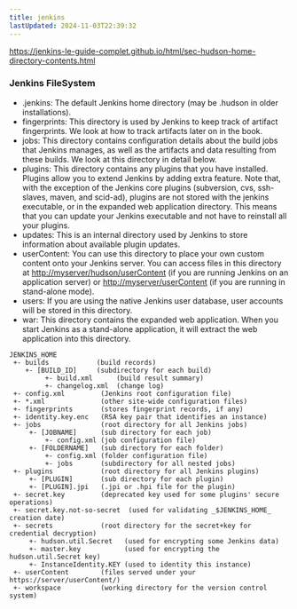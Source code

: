 ```yaml
---
title: jenkins
lastUpdated: 2024-11-03T22:39:32
---
```

<https://jenkins-le-guide-complet.github.io/html/sec-hudson-home-directory-contents.html>

### Jenkins FileSystem

- .jenkins:  The default Jenkins home directory (may be .hudson in older installations).
- fingerprints:  This directory is used by Jenkins to keep track of artifact fingerprints. We look at how to track artifacts later on in the book.
- jobs:  This directory contains configuration details about the build jobs that Jenkins manages, as well as the artifacts and data resulting from these builds. We look at this directory in detail below.
- plugins:  This directory contains any plugins that you have installed. Plugins allow you to extend Jenkins by adding extra feature. Note that, with the exception of the Jenkins core plugins (subversion, cvs, ssh-slaves, maven, and scid-ad), plugins are not stored with the jenkins executable, or in the expanded web application directory. This means that you can update your Jenkins executable and not have to reinstall all your plugins.
- updates:  This is an internal directory used by Jenkins to store information about available plugin updates.
- userContent:  You can use this directory to place your own custom content onto your Jenkins server. You can access files in this directory at <http://myserver/hudson/userContent> (if you are running Jenkins on an application server) or <http://myserver/userContent> (if you are running in stand-alone mode).
- users:  If you are using the native Jenkins user database, user accounts will be stored in this directory.
- war:  This directory contains the expanded web application. When you start Jenkins as a stand-alone application, it will extract the web application into this directory.

```
JENKINS_HOME
 +- builds            (build records)
    +- [BUILD_ID]     (subdirectory for each build)
         +- build.xml      (build result summary)
         +- changelog.xml  (change log)
 +- config.xml         (Jenkins root configuration file)
 +- *.xml              (other site-wide configuration files)
 +- fingerprints       (stores fingerprint records, if any)
 +- identity.key.enc   (RSA key pair that identifies an instance)
 +- jobs               (root directory for all Jenkins jobs)
     +- [JOBNAME]      (sub directory for each job)
         +- config.xml (job configuration file)
     +- [FOLDERNAME]   (sub directory for each folder)
         +- config.xml (folder configuration file)
         +- jobs       (subdirectory for all nested jobs)
 +- plugins            (root directory for all Jenkins plugins)
     +- [PLUGIN]       (sub directory for each plugin)
     +- [PLUGIN].jpi   (.jpi or .hpi file for the plugin)
 +- secret.key         (deprecated key used for some plugins' secure operations)
 +- secret.key.not-so-secret  (used for validating _$JENKINS_HOME_ creation date)
 +- secrets            (root directory for the secret+key for credential decryption)
     +- hudson.util.Secret   (used for encrypting some Jenkins data)
     +- master.key           (used for encrypting the hudson.util.Secret key)
     +- InstanceIdentity.KEY (used to identity this instance)
 +- userContent        (files served under your https://server/userContent/)
 +- workspace          (working directory for the version control system)
```
